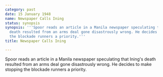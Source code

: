 ```yaml
---
category: past
date: 15 January 1948
name: Newspaper Calls Ining
status: synopsis
synopsis: '''Spoor reads an article in a Manila newspaper speculating that Ining''s
  death resulted from an arms deal gone disastrously wrong. He decides to make stopping
  the blockade runners a priority.'''
title: Newspaper Calls Ining

---
```






Spoor reads an article in a Manila newspaper
speculating that Ining's death resulted from an arms deal gone
disastrously wrong. He decides to make stopping the blockade runners a
priority.
